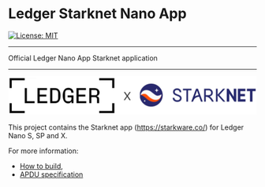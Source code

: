 # Ledger Starknet Nano App
[![License: MIT](https://img.shields.io/badge/License-MIT-yellow.svg)](https://opensource.org/licenses/MIT)

-------------------

Official Ledger Nano App Starknet application

-------------------

<img src="docs/LedgerXStarknet.png"/>


This project contains the Starknet app (https://starkware.co/) for Ledger Nano S, SP and X.

For more information:

- [How to build](docs/build.md), 
- [APDU specification](docs/apdu.md)